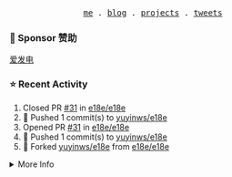 <p align="center">
  <samp>
    <a href="https://yuy1n.io">me</a> .
    <a href="https://yuy1n.io/blog">blog</a> .
    <a href="https://yuy1n.io/projects">projects</a> .
    <a href="https://twitter.com/yuyinws">tweets</a>
  </samp>
</p>

### 💖 Sponsor 赞助

[爱发电](https://afdian.com/a/yuyinws)

### ⭐️ Recent Activity
<!--RECENT_ACTIVITY:start-->
1. Closed PR [#31](https://github.com/e18e/e18e/pull/31) in [e18e/e18e](https://github.com/e18e/e18e)<br>
2. 💪 Pushed 1 commit(s) to [yuyinws/e18e](https://github.com/yuyinws/e18e)<br>
3. Opened PR [#31](https://github.com/e18e/e18e/pull/31) in [e18e/e18e](https://github.com/e18e/e18e)<br>
4. 💪 Pushed 1 commit(s) to [yuyinws/e18e](https://github.com/yuyinws/e18e)<br>
5. 🍴 Forked [yuyinws/e18e](undefined) from [e18e/e18e](https://github.com/e18e/e18e)<br>
<!--RECENT_ACTIVITY:end-->

<details>
  <summary>
  More Info
  </summary>

[![wakatime](https://wakatime.com/badge/user/51143705-a99d-4e70-b101-fd9e1cb44e71.svg)](https://wakatime.com/@51143705-a99d-4e70-b101-fd9e1cb44e71)

<img src="https://cdn.jsdelivr.net/gh/yuyinws/yuyinws/gitmand.svg" />
<br />
<img src="https://card.yuy1n.io/card/76561198340841543/dark,bg-game-1850570" />
<br />
<img src="https://cdn.jsdelivr.net/gh/yuyinws/yuyinws/github-metrics.svg" />
</details>
